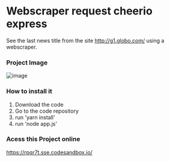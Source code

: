 # Webscraper request cheerio express 
See the last news title from the site http://g1.globo.com/ using a webscraper.


### Project Image
![image](https://user-images.githubusercontent.com/30128774/200698498-8741d2cd-9b3c-4e81-990d-ddc44b0be3e8.png)



### How to install it
1. Download the code 
2. Go to the code repository 
3. run 'yarn install'
4. run 'node app.js'



### Acess this Project online 
https://rpqr7t.sse.codesandbox.io/
